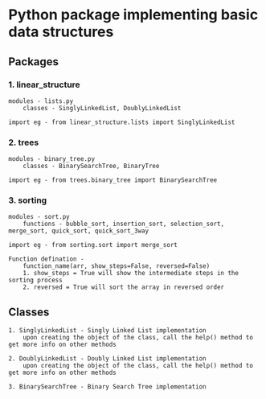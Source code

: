 # Python package implementing basic data structures

## Packages

### 1. linear_structure
    modules - lists.py
        classes - SinglyLinkedList, DoublyLinkedList
        
    import eg - from linear_structure.lists import SinglyLinkedList

### 2. trees
    modules - binary_tree.py
        classes - BinarySearchTree, BinaryTree
    
    import eg - from trees.binary_tree import BinarySearchTree

### 3. sorting
    modules - sort.py
        functions - bubble_sort, insertion_sort, selection_sort, merge_sort, quick_sort, quick_sort_3way
    
    import eg - from sorting.sort import merge_sort
    
    Function defination - 
        function_name(arr, show_steps=False, reversed=False)
        1. show_steps = True will show the intermediate steps in the sorting process
        2. reversed = True will sort the array in reversed order
    

## Classes

    1. SinglyLinkedList - Singly Linked List implementation
        upon creating the object of the class, call the help() method to get more info on other methods
    
    2. DoublyLinkedList - Doubly Linked List implementation
        upon creating the object of the class, call the help() method to get more info on other methods
    
    3. BinarySearchTree - Binary Search Tree implementation
    
